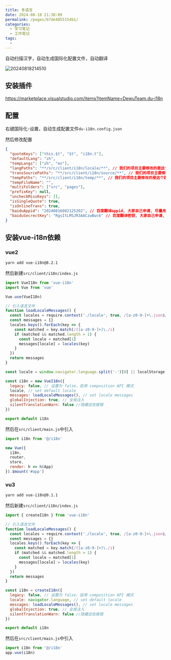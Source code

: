 ```yaml
---
title: 多语言
date: 2024-08-18 21:38:09
permalink: /pages/b7de4855154b1/
categories:
  - 学习笔记
  - 工作笔记
tags:
  - 
---
```


自动扫描汉字，自动生成国际化配置文件，自动翻译

![20240818214510](https://gcore.jsdelivr.net/gh/wu529778790/image/blog/20240818214510.png)

<!-- more -->

## 安装插件

<https://marketplace.visualstudio.com/items?itemName=DewuTeam.du-i18n>

## 配置

右键国际化-设置，自动生成配置文件`du-i18n.config.json`

然后修改配置

```json
{
  "quoteKeys": ["this.$t", "$t", "i18n.t"],
  "defaultLang": "zh",
  "tempLangs": ["zh", "en"],
  "langPaths": "**/src/client/i18n/locale/**", // 我们的项目主要修改的是这个路径，加了client
  "transSourcePaths": "**/src/client/i18n/source/**", // 我们的项目主要修改的是这个路径，加了client
  "tempPaths": "**/src/client/i18n/temp/**", // 我们的项目主要修改的是这个路径，加了client
  "tempFileName": "",
  "multiFolders": ["src", "pages"],
  "prefixKey": null,
  "uncheckMissKeys": [],
  "isSingleQuote": true,
  "isOnlineTrans": true,
  "baiduAppid": "20240816002125202", // 百度翻译appid, 大家自己申请, 尽量用自己的
  "baiduSecrectKey": "RgsItLMSJR3AACzwBwc6" // 百度翻译密钥, 大家自己申请, 尽量用自己的
}
```

## 安装vue-i18n依赖

### vue2

```sh
yarn add vue-i18n@8.2.1
```

然后新建`src/client/i18n/index.js`

```js
import VueI18n from 'vue-i18n'
import Vue from 'vue'

Vue.use(VueI18n)

// 引入语言文件
function loadLocaleMessages() {
  const locales = require.context('./locale', true, /[a-z0-9-]+\.json$/i)
  const messages = {}
  locales.keys().forEach(key => {
    const matched = key.match(/([a-z0-9-]+)\./i)
    if (matched && matched.length > 1) {
      const locale = matched[1]
      messages[locale] = locales(key)
    }
  })
  return messages
}

const locale = window.navigator.language.split('-')[0] || localStorage.getItem('locale') || 'zh'

const i18n = new VueI18n({
  legacy: false, // 设置为 false，启用 composition API 模式
  locale, // set default locale
  messages: loadLocaleMessages(), // set locale messages
  globalInjection: true, // 全局注入
  silentTranslationWarn: false //隐藏这些报错
})

export default i18n
```

然后在`src/client/main.js`中引入

```js
import i18n from '@/i18n'

new Vue({
  i18n,
  router,
  store,
  render: h => h(App)
}).$mount('#app')
```

### vu3

```sh
yarn add vue-i18n@9.1.1
```

然后新建`src/client/i18n/index.js`

```js
import { createI18n } from 'vue-i18n'

// 引入语言文件
function loadLocaleMessages() {
  const locales = require.context('./locale', true, /[a-z0-9-]+\.json$/i)
  const messages = {}
  locales.keys().forEach(key => {
    const matched = key.match(/([a-z0-9-]+)\./i)
    if (matched && matched.length > 1) {
      const locale = matched[1]
      messages[locale] = locales(key)
    }
  })
  return messages
}

const i18n = createI18n({
  legacy: false, // 设置为 false，启用 composition API 模式
  locale: navigator.language, // set default locale
  messages: loadLocaleMessages(), // set locale messages
  globalInjection: true, // 全局注入
  silentTranslationWarn: false //隐藏这些报错
})

export default i18n
```

然后在`src/client/main.js`中引入

```js
import i18n from '@/i18n'
app.use(i18n)
```
